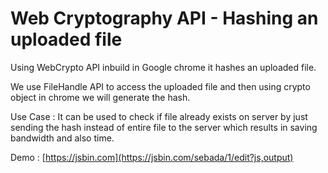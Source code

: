 # Web Cryptography API - Hashing an uploaded file

Using WebCrypto API inbuild in Google chrome it hashes an uploaded file.

We use FileHandle API to access the uploaded file and then using crypto object in chrome we will generate the hash.

Use Case : It can be used to check if file already exists on server by just sending the hash instead of entire file to the server which results in saving bandwidth and also time.

Demo : [https://jsbin.com](https://jsbin.com/sebada/1/edit?js,output)
